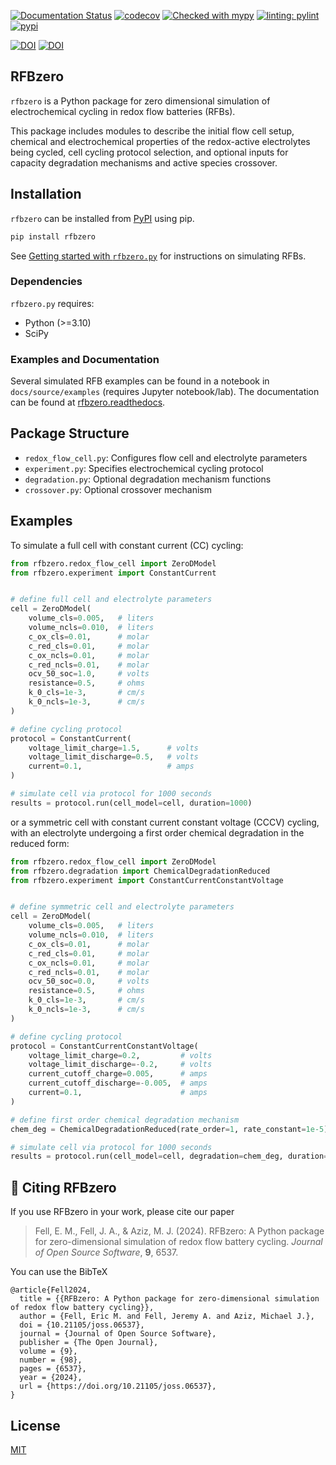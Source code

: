 [![Documentation Status](https://readthedocs.org/projects/rfbzero/badge/?version=latest)](https://rfbzero.readthedocs.io/en/latest/?badge=latest)  [![codecov](https://codecov.io/github/ericfell/rfbzero/graph/badge.svg)](https://codecov.io/github/ericfell/rfbzero)  [![Checked with mypy](http://www.mypy-lang.org/static/mypy_badge.svg)](http://mypy-lang.org/)  [![linting: pylint](https://img.shields.io/badge/linting-pylint-yellowgreen)](https://github.com/pylint-dev/pylint) [![pypi](https://img.shields.io/pypi/v/rfbzero?color=orange)](https://pypi.org/project/rfbzero/)

[![DOI](https://joss.theoj.org/papers/10.21105/joss.06537/status.svg)](https://doi.org/10.21105/joss.06537) [![DOI](https://zenodo.org/badge/667614807.svg)](https://zenodo.org/doi/10.5281/zenodo.11594955)


RFBzero
------------

`rfbzero` is a Python package for zero dimensional simulation of electrochemical cycling in redox flow batteries (RFBs). 

This package includes modules to describe the initial flow cell setup, chemical and electrochemical properties of the redox-active electrolytes being cycled, cell cycling protocol selection, and optional inputs for capacity degradation mechanisms and active species crossover.

## Installation

`rfbzero` can be installed from [PyPI](https://pypi.org/project/rfbzero/) using pip.

```bash
pip install rfbzero
```

See [Getting started with `rfbzero.py`](https://rfbzero.readthedocs.io/en/latest/getting-started.html) for instructions on simulating RFBs.

### Dependencies

`rfbzero.py` requires:

- Python (>=3.10)
- SciPy

### Examples and Documentation

Several simulated RFB examples can be found in a notebook in `docs/source/examples` (requires Jupyter notebook/lab). The documentation can be found at [rfbzero.readthedocs](https://rfbzero.readthedocs.io/en/latest/index.html).

##  Package Structure

- `redox_flow_cell.py`: Configures flow cell and electrolyte parameters
- `experiment.py`: Specifies electrochemical cycling protocol
- `degradation.py`: Optional degradation mechanism functions
- `crossover.py`: Optional crossover mechanism


## Examples

To simulate a full cell with constant current (CC) cycling:

```python
from rfbzero.redox_flow_cell import ZeroDModel
from rfbzero.experiment import ConstantCurrent


# define full cell and electrolyte parameters
cell = ZeroDModel(
    volume_cls=0.005,   # liters
    volume_ncls=0.010,  # liters
    c_ox_cls=0.01,      # molar
    c_red_cls=0.01,     # molar
    c_ox_ncls=0.01,     # molar
    c_red_ncls=0.01,    # molar
    ocv_50_soc=1.0,     # volts
    resistance=0.5,     # ohms
    k_0_cls=1e-3,       # cm/s
    k_0_ncls=1e-3,      # cm/s
)

# define cycling protocol
protocol = ConstantCurrent(
    voltage_limit_charge=1.5,      # volts
    voltage_limit_discharge=0.5,   # volts
    current=0.1,                   # amps
)

# simulate cell via protocol for 1000 seconds
results = protocol.run(cell_model=cell, duration=1000)
```

or a symmetric cell with constant current constant voltage (CCCV) cycling, with an electrolyte undergoing a first order chemical degradation in the reduced form:

```python
from rfbzero.redox_flow_cell import ZeroDModel
from rfbzero.degradation import ChemicalDegradationReduced
from rfbzero.experiment import ConstantCurrentConstantVoltage


# define symmetric cell and electrolyte parameters
cell = ZeroDModel(
    volume_cls=0.005,   # liters
    volume_ncls=0.010,  # liters
    c_ox_cls=0.01,      # molar
    c_red_cls=0.01,     # molar
    c_ox_ncls=0.01,     # molar
    c_red_ncls=0.01,    # molar
    ocv_50_soc=0.0,     # volts
    resistance=0.5,     # ohms
    k_0_cls=1e-3,       # cm/s
    k_0_ncls=1e-3,      # cm/s
)

# define cycling protocol
protocol = ConstantCurrentConstantVoltage(
    voltage_limit_charge=0.2,         # volts
    voltage_limit_discharge=-0.2,     # volts
    current_cutoff_charge=0.005,      # amps
    current_cutoff_discharge=-0.005,  # amps
    current=0.1,                      # amps
)

# define first order chemical degradation mechanism
chem_deg = ChemicalDegradationReduced(rate_order=1, rate_constant=1e-5)

# simulate cell via protocol for 1000 seconds
results = protocol.run(cell_model=cell, degradation=chem_deg, duration=1000)
```

## 📖 Citing RFBzero

If you use RFBzero in your work, please cite our paper

> Fell, E. M., Fell, J. A., & Aziz, M. J. (2024). RFBzero: A Python package for zero-dimensional simulation of redox flow battery cycling. _Journal of Open Source Software_, **9**, 6537.

You can use the BibTeX

```
@article{Fell2024,
  title = {{RFBzero: A Python package for zero-dimensional simulation of redox flow battery cycling}},
  author = {Fell, Eric M. and Fell, Jeremy A. and Aziz, Michael J.},
  doi = {10.21105/joss.06537}, 
  journal = {Journal of Open Source Software},
  publisher = {The Open Journal},
  volume = {9}, 
  number = {98}, 
  pages = {6537},
  year = {2024},
  url = {https://doi.org/10.21105/joss.06537},
}
```


## License
[MIT](https://choosealicense.com/licenses/mit/) 
